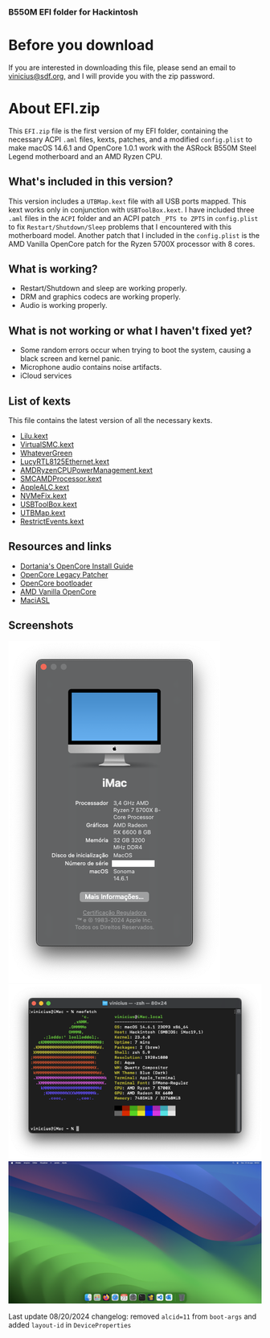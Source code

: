 ### B550M EFI folder for Hackintosh

# Before you download

If you are interested in downloading this file, please send an email to vinicius@sdf.org, and I will provide you with the zip password.

# About EFI.zip

This `EFI.zip` file is the first version of my EFI folder, containing the necessary ACPI `.aml` files, kexts, patches, and a modified `config.plist` to make macOS 14.6.1 and OpenCore 1.0.1 work with the ASRock B550M Steel Legend motherboard and an AMD Ryzen CPU.

## What's included in this version?

This version includes a `UTBMap.kext` file with all USB ports mapped. This kext works only in conjunction with `USBToolBox.kext`.
I have included three `.aml` files in the `ACPI` folder and an ACPI patch `_PTS to ZPTS` in `config.plist` to fix `Restart/Shutdown/Sleep` problems that I encountered with this motherboard model.
Another patch that I included in the `config.plist` is the AMD Vanilla OpenCore patch for the Ryzen 5700X processor with 8 cores.

## What is working?

- Restart/Shutdown and sleep are working properly.
- DRM and graphics codecs are working properly.
- Audio is working properly.

## What is not working or what I haven't fixed yet?

- Some random errors occur when trying to boot the system, causing a black screen and kernel panic.
- Microphone audio contains noise artifacts.
- iCloud services

## List of kexts

This file contains the latest version of all the necessary kexts.

- [Lilu.kext](https://github.com/acidanthera/Lilu)
- [VirtualSMC.kext](https://github.com/acidanthera/VirtualSMC/releases)
- [WhateverGreen](https://github.com/acidanthera/WhateverGreen/releases)
- [LucyRTL8125Ethernet.kext](https://github.com/Mieze/LucyRTL8125Ethernet)
- [AMDRyzenCPUPowerManagement.kext](https://github.com/trulyspinach/SMCAMDProcessor)
- [SMCAMDProcessor.kext](https://github.com/trulyspinach/SMCAMDProcessor)
- [AppleALC.kext](https://github.com/acidanthera/AppleALC)
- [NVMeFix.kext](https://github.com/acidanthera/NVMeFix)
- [USBToolBox.kext](https://github.com/USBToolBox/tool)
- [UTBMap.kext](https://github.com/USBToolBox/tool)
- [RestrictEvents.kext](https://github.com/acidanthera/RestrictEvents)

## Resources and links

- [Dortania's OpenCore Install Guide](https://dortania.github.io/OpenCore-Install-Guide/)
- [OpenCore Legacy Patcher](https://dortania.github.io/OpenCore-Legacy-Patcher/)
- [OpenCore bootloader](https://github.com/acidanthera/OpenCorePkg)
- [AMD Vanilla OpenCore](https://github.com/AMD-OSX/AMD_Vanilla)
- [MaciASL](https://github.com/acidanthera/MaciASL)

## Screenshots

![About This Mac](/images/aboutthismac.png)
![Neofetch](/images/neofetch.png)
![Screenshot](/images/screenshot.png)

Last update 08/20/2024
changelog: removed `alcid=11` from `boot-args` and added `layout-id` in `DeviceProperties`
